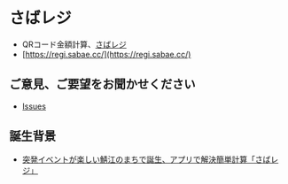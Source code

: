 # さばレジ

- QRコード金額計算、[さばレジ](https://regi.sabae.cc/)
- [https://regi.sabae.cc/](https://regi.sabae.cc/)

## ご意見、ご要望をお聞かせください

- [Issues](issues/)

## 誕生背景

- [突発イベントが楽しい鯖江のまちで誕生、アプリで解決簡単計算「さばレジ」](https://fukuno.jig.jp/3928)
